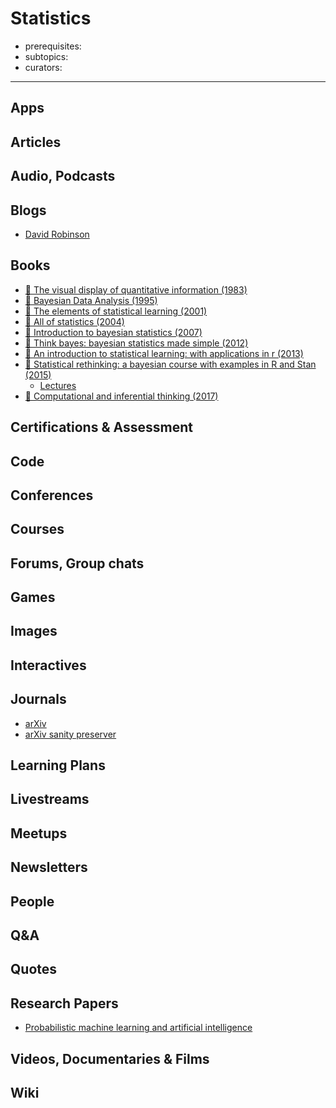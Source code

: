 # Statistics

- prerequisites:
- subtopics:
- curators:

------

## Apps

## Articles

## Audio, Podcasts

## Blogs

- [David Robinson](http://varianceexplained.org/posts/)

## Books

- [📕 The visual display of quantitative information (1983)](http://www.goodreads.com/book/show/17744.The_Visual_Display_of_Quantitative_Information)
- [📕 Bayesian Data Analysis (1995)](https://www.goodreads.com/book/show/619590.Bayesian_Data_Analysis)
- [📖 The elements of statistical learning (2001)](http://statweb.stanford.edu/%7Etibs/ElemStatLearn/printings/ESLII_print10.pdf)
- [📖 All of statistics (2004)](http://www.stat.cmu.edu/~larry/all-of-statistics/)
- [📕 Introduction to bayesian statistics (2007)](http://www.goodreads.com/book/show/2378169.Introduction_to_Bayesian_Statistics)
- [📖 Think bayes: bayesian statistics made simple (2012)](http://www.greenteapress.com/thinkbayes/thinkbayes.pdf)
- [📖 An introduction to statistical learning: with applications in r (2013)](http://www-bcf.usc.edu/%7Egareth/ISL/)
- [📕 Statistical rethinking: a bayesian course with examples in R and Stan (2015)](http://xcelab.net/rm/statistical-rethinking/)
  - [Lectures](https://www.youtube.com/playlist?list=PLDcUM9US4XdMdZOhJWJJD4mDBMnbTWw_z)
- [📖 Computational and inferential thinking (2017)](https://www.inferentialthinking.com/)

## Certifications & Assessment

## Code

## Conferences

## Courses

## Forums, Group chats

## Games

## Images

## Interactives

## Journals

- [arXiv](https://arxiv.org/)
- [arXiv sanity preserver](http://www.arxiv-sanity.com/)

## Learning Plans

## Livestreams

## Meetups

## Newsletters

## People

## Q&A

## Quotes

## Research Papers

- [Probabilistic machine learning and artificial intelligence](http://www.nature.com/nature/journal/v521/n7553/full/nature14541.html)

## Videos, Documentaries & Films

## Wiki
